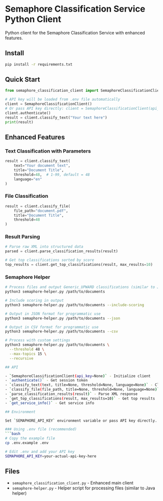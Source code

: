 # Semaphore Classification Service Python Client

Python client for the Semaphore Classification Service with enhanced features.

## Install

```bash
pip install -r requirements.txt
```

## Quick Start

```python
from semaphore_classification_client import SemaphoreClassificationClient

# API key will be loaded from .env file automatically
client = SemaphoreClassificationClient()
# Or pass API key directly: client = SemaphoreClassificationClient(api_key="your-api-key")
client.authenticate()
result = client.classify_text("Your text here")
print(result)
```

## Enhanced Features

### Text Classification with Parameters
```python
result = client.classify_text(
    text="Your document text",
    title="Document Title",
    threshold=48,  # 1-99, default = 48
    language="en"
)
```

### File Classification
```python
result = client.classify_file(
    file_path="document.pdf",
    title="Document Title",
    threshold=48
)
```

### Result Parsing
```python
# Parse raw XML into structured data
parsed = client.parse_classification_results(result)

# Get top classifications sorted by score
top_results = client.get_top_classifications(result, max_results=10)
```

### Semaphore Helper
```bash
# Process files and output Generic_UPWARD classifications (similar to Java helper)
python3 semaphore-helper.py /path/to/documents

# Include scoring in output
python3 semaphore-helper.py /path/to/documents --include-scoring

# Output in JSON format for programmatic use
python3 semaphore-helper.py /path/to/documents --json

# Output in CSV format for programmatic use
python3 semaphore-helper.py /path/to/documents --csv

# Process with custom settings
python3 semaphore-helper.py /path/to/documents \
  --threshold 48 \
  --max-topics 15 \
  --recursive

## API

- `SemaphoreClassificationClient(api_key=None)` - Initialize client
- `authenticate()` - Get session token
- `classify_text(text, title=None, threshold=None, language=None)` - Classify text
- `classify_file(file_path, title=None, threshold=None, language=None)` - Classify file
- `parse_classification_results(result)` - Parse XML response
- `get_top_classifications(result, max_results=10)` - Get top results
- `get_service_info()` - Get service info

## Environment

Set `SEMAPHORE_API_KEY` environment variable or pass API key directly.

### Using .env file (recommended)
```bash
# Copy the example file
cp .env.example .env

# Edit .env and add your API key
SEMAPHORE_API_KEY=your-actual-api-key-here
```

## Files

- `semaphore_classification_client.py` - Enhanced main client
- `semaphore-helper.py` - Helper script for processing files (similar to Java helper) 